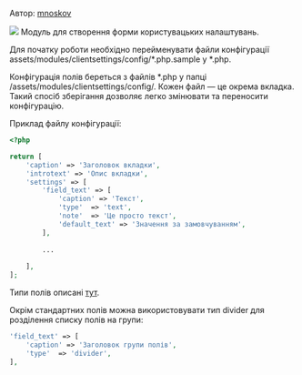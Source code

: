 Автор: <a href="https://github.com/mnoskov/clientsettings">mnoskov</a>

<img src="https://img.shields.io/badge/PHP-%3E=5.6-green.svg?php=5.6">
Модуль для створення форми користувацьких налаштувань.

Для початку роботи необхідно перейменувати файли конфігурації assets/modules/clientsettings/config/*.php.sample у *.php.

Конфігурація полів береться з файлів *.php у папці /assets/modules/clientsettings/config/. Кожен файл — це окрема вкладка. Такий спосіб зберігання дозволяє легко змінювати та переносити конфігурацію.

Приклад файлу конфігурації:

```php
<?php

return [
    'caption' => 'Заголовок вкладки',
    'introtext' => 'Опис вкладки',
    'settings' => [
        'field_text' => [
            'caption' => 'Текст',
            'type'  => 'text',
            'note'  => 'Це просто текст',
            'default_text' => 'Значення за замовчуванням',
        ],
        
        ...
        
    ],
];
```
Типи полів описані <a href="/info/terminology-2/chto_takoe_parametr.html">тут</a>.

Окрім стандартних полів можна використовувати тип divider для розділення списку полів на групи:

```php
'field_text' => [
    'caption' => 'Заголовок групи полів',
    'type'  => 'divider',
],
```
